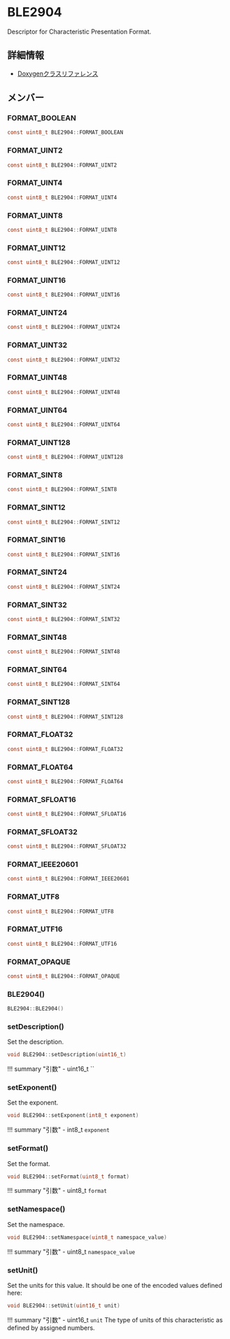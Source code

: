 # BLE2904

Descriptor for Characteristic Presentation Format. 

## 詳細情報

- [Doxygenクラスリファレンス](https://lang-ship.com/reference/ESP32/1.0.2/class_b_l_e2904.html)

## メンバー

###  FORMAT_BOOLEAN

```c
const uint8_t BLE2904::FORMAT_BOOLEAN
```


###  FORMAT_UINT2

```c
const uint8_t BLE2904::FORMAT_UINT2
```


###  FORMAT_UINT4

```c
const uint8_t BLE2904::FORMAT_UINT4
```


###  FORMAT_UINT8

```c
const uint8_t BLE2904::FORMAT_UINT8
```


###  FORMAT_UINT12

```c
const uint8_t BLE2904::FORMAT_UINT12
```


###  FORMAT_UINT16

```c
const uint8_t BLE2904::FORMAT_UINT16
```


###  FORMAT_UINT24

```c
const uint8_t BLE2904::FORMAT_UINT24
```


###  FORMAT_UINT32

```c
const uint8_t BLE2904::FORMAT_UINT32
```


###  FORMAT_UINT48

```c
const uint8_t BLE2904::FORMAT_UINT48
```


###  FORMAT_UINT64

```c
const uint8_t BLE2904::FORMAT_UINT64
```


###  FORMAT_UINT128

```c
const uint8_t BLE2904::FORMAT_UINT128
```


###  FORMAT_SINT8

```c
const uint8_t BLE2904::FORMAT_SINT8
```


###  FORMAT_SINT12

```c
const uint8_t BLE2904::FORMAT_SINT12
```


###  FORMAT_SINT16

```c
const uint8_t BLE2904::FORMAT_SINT16
```


###  FORMAT_SINT24

```c
const uint8_t BLE2904::FORMAT_SINT24
```


###  FORMAT_SINT32

```c
const uint8_t BLE2904::FORMAT_SINT32
```


###  FORMAT_SINT48

```c
const uint8_t BLE2904::FORMAT_SINT48
```


###  FORMAT_SINT64

```c
const uint8_t BLE2904::FORMAT_SINT64
```


###  FORMAT_SINT128

```c
const uint8_t BLE2904::FORMAT_SINT128
```


###  FORMAT_FLOAT32

```c
const uint8_t BLE2904::FORMAT_FLOAT32
```


###  FORMAT_FLOAT64

```c
const uint8_t BLE2904::FORMAT_FLOAT64
```


###  FORMAT_SFLOAT16

```c
const uint8_t BLE2904::FORMAT_SFLOAT16
```


###  FORMAT_SFLOAT32

```c
const uint8_t BLE2904::FORMAT_SFLOAT32
```


###  FORMAT_IEEE20601

```c
const uint8_t BLE2904::FORMAT_IEEE20601
```


###  FORMAT_UTF8

```c
const uint8_t BLE2904::FORMAT_UTF8
```


###  FORMAT_UTF16

```c
const uint8_t BLE2904::FORMAT_UTF16
```


###  FORMAT_OPAQUE

```c
const uint8_t BLE2904::FORMAT_OPAQUE
```


### BLE2904()



```c
BLE2904::BLE2904()
```



### setDescription()
Set the description.


```c
void BLE2904::setDescription(uint16_t)
```

!!! summary "引数"
	- uint16_t `` 



### setExponent()
Set the exponent.


```c
void BLE2904::setExponent(int8_t exponent)
```

!!! summary "引数"
	- int8_t `exponent` 



### setFormat()
Set the format.


```c
void BLE2904::setFormat(uint8_t format)
```

!!! summary "引数"
	- uint8_t `format` 



### setNamespace()
Set the namespace.


```c
void BLE2904::setNamespace(uint8_t namespace_value)
```

!!! summary "引数"
	- uint8_t `namespace_value` 



### setUnit()
Set the units for this value. It should be one of the encoded values defined here:


```c
void BLE2904::setUnit(uint16_t unit)
```

!!! summary "引数"
	- uint16_t `unit` The type of units of this characteristic as defined by assigned numbers. 



